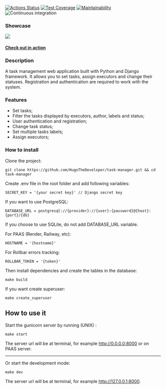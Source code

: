 [![Actions Status](https://github.com/HugoTheDeveloper/python-project-52/actions/workflows/hexlet-check.yml/badge.svg)](https://github.com/HugoTheDeveloper/python-project-52/actions)
[![Test Coverage](https://api.codeclimate.com/v1/badges/4ccf310a748e8bc57f36/test_coverage)](https://codeclimate.com/github/HugoTheDeveloper/task-manager/test_coverage)
[![Maintainability](https://api.codeclimate.com/v1/badges/4ccf310a748e8bc57f36/maintainability)](https://codeclimate.com/github/HugoTheDeveloper/task-manager/maintainability)
![Continuous integration](https://github.com/HugoTheDeveloper/task-manager/actions/workflows/continious-integration.yml/badge.svg)

### Showcase
![](https://github.com/HugoTheDeveloper/python-project-83/tree/main/showcases/task-manager-showcase.gif)

#### [Check out in action](https://task-manager-s0wy.onrender.com)

### Description

A task management web application built with Python
and Django framework. It allows you to set
tasks, assign executors and change their statuses. Registration and
authentication are required to work with the system.

### Features

* Set tasks;
* Filter the tasks displayed by executors, author, labels and status;
* User authentication and registration;
* Change task status;
* Set multiple tasks labels;
* Assign executors;

### How to install

Clone the project:

    git clone https://github.com/HugoTheDeveloper/task-manager.git && cd task-manager

Create .env file in the root folder and add following variables:

    SECRET_KEY = '{your secret key}' // Django secret key

If you want to use PostgreSQL:
    
    DATABASE_URL = postgresql://{provider}://{user}:{password}@{host}:{port}/{db}

If you choose to use SQLite, do not add DATABASE_URL variable.

For PAAS (Render, Railway, etc):

    HOSTNAME = '{hostname}'

For Rollbar errors tracking:

    ROLLBAR_TOKEN = '{token}'

Then install dependencies and create the tables in the database:
  
    make build

If you want create superuser:

    make create_superuser

## How to use it

Start the gunicorn server by running (UNIX) :

    make start

The server url will be at terminal, for example http://0.0.0.0:8000 or on PAAS server.
___________
Or start the development mode:

    make dev

The server url will be at terminal, for example http://127.0.0.1:8000.
